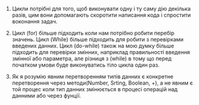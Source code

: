 1. Цикли потрібні для того, щоб виконувати одну і ту саму дію декілька разів, цим вони допомагають скоротити написання кода і спростити воконання задач.

2. Цикл (for) більше підходить коли нам потрібно робити перебір значень. Цикл (While) більше підходить для робити з перевірками введених данних. Цикл (do-while) також на мою думку більше підходить для перевірки змінних, наприклад правильності введення змінної або параметра, але різниця з (while) в тому що перед початком умови буде виконуватись тіло цикла один раз.


3. Як я розумію явним перетворенням типів данних є конкретне перетворення через методи(Number, Srting, Boolean, +), а не явним є той процес коли тип данних змінюється в процесі операцій над данними або через фунції.